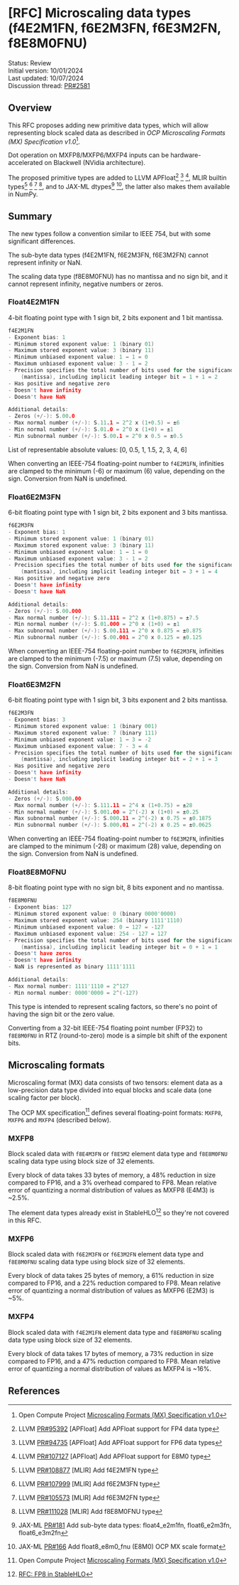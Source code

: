 # [RFC] Microscaling data types (f4E2M1FN, f6E2M3FN, f6E3M2FN, f8E8M0FNU)

Status: Review<br/>
Initial version: 10/01/2024<br/>
Last updated: 10/07/2024<br/>
Discussion thread: [PR#2581](https://github.com/openxla/stablehlo/pull/2581)

## Overview

This RFC proposes adding new primitive data types, which will allow representing
block scaled data as described in _OCP Microscaling Formats (MX) Specification
v1.0_[^1].

Dot operation on MXFP8/MXFP6/MXFP4 inputs can be hardware-accelerated on
Blackwell (NVidia architecture).

The proposed primitive types are added to LLVM APFloat[^2] [^3] [^4], MLIR
builtin types[^5] [^6] [^7] [^8], and to JAX-ML dtypes[^9] [^10], the latter
also makes them available in NumPy.

## Summary

The new types follow a convention similar to IEEE 754, but with some significant
differences.

The sub-byte data types (f4E2M1FN, f6E2M3FN, f6E3M2FN) cannot represent
infinity or NaN.

The scaling data type (f8E8M0FNU) has no mantissa and no sign bit, and it cannot
represent infinity, negative numbers or zeros.

### Float4E2M1FN

4-bit floating point type with 1 sign bit, 2 bits exponent and 1 bit mantissa.

```c
f4E2M1FN
- Exponent bias: 1
- Minimum stored exponent value: 1 (binary 01)
- Maximum stored exponent value: 3 (binary 11)
- Minimum unbiased exponent value: 1 − 1 = 0
- Maximum unbiased exponent value: 3 - 1 = 2
- Precision specifies the total number of bits used for the significand
    (mantissa), including implicit leading integer bit = 1 + 1 = 2
- Has positive and negative zero
- Doesn't have infinity
- Doesn't have NaN

Additional details:
- Zeros (+/-): S.00.0
- Max normal number (+/-): S.11.1 = 2^2 x (1+0.5) = ±6
- Min normal number (+/-): S.01.0 = 2^0 x (1+0) = ±1
- Min subnormal number (+/-): S.00.1 = 2^0 x 0.5 = ±0.5
```

List of representable absolute values: [0, 0.5, 1, 1.5, 2, 3, 4, 6]

When converting an IEEE-754 floating-point number to `f4E2M1FN`, infinities are
clamped to the minimum (-6) or maximum (6) value, depending on the sign.
Conversion from NaN is undefined.

### Float6E2M3FN

6-bit floating point type with 1 sign bit, 2 bits exponent and 3 bits mantissa.

```c
f6E2M3FN
- Exponent bias: 1
- Minimum stored exponent value: 1 (binary 01)
- Maximum stored exponent value: 3 (binary 11)
- Minimum unbiased exponent value: 1 − 1 = 0
- Maximum unbiased exponent value: 3 - 1 = 2
- Precision specifies the total number of bits used for the significand
    (mantissa), including implicit leading integer bit = 3 + 1 = 4
- Has positive and negative zero
- Doesn't have infinity
- Doesn't have NaN

Additional details:
- Zeros (+/-): S.00.000
- Max normal number (+/-): S.11.111 = 2^2 x (1+0.875) = ±7.5
- Min normal number (+/-): S.01.000 = 2^0 x (1+0) = ±1
- Max subnormal number (+/-): S.00.111 = 2^0 x 0.875 = ±0.875
- Min subnormal number (+/-): S.00.001 = 2^0 x 0.125 = ±0.125
```

When converting an IEEE-754 floating-point number to `f6E2M3FN`, infinities are
clamped to the minimum (-7.5) or maximum (7.5) value, depending on the sign.
Conversion from NaN is undefined.

### Float6E3M2FN

6-bit floating point type with 1 sign bit, 3 bits exponent and 2 bits mantissa.

```c
f6E2M3FN
- Exponent bias: 3
- Minimum stored exponent value: 1 (binary 001)
- Maximum stored exponent value: 7 (binary 111)
- Minimum unbiased exponent value: 1 − 3 = -2
- Maximum unbiased exponent value: 7 - 3 = 4
- Precision specifies the total number of bits used for the significand
    (mantissa), including implicit leading integer bit = 2 + 1 = 3
- Has positive and negative zero
- Doesn't have infinity
- Doesn't have NaN

Additional details:
- Zeros (+/-): S.000.00
- Max normal number (+/-): S.111.11 = 2^4 x (1+0.75) = ±28
- Min normal number (+/-): S.001.00 = 2^(-2) x (1+0) = ±0.25
- Max subnormal number (+/-): S.000.11 = 2^(-2) x 0.75 = ±0.1875
- Min subnormal number (+/-): S.000.01 = 2^(-2) x 0.25 = ±0.0625
```

When converting an IEEE-754 floating-point number to `f6E3M2FN`, infinities are
clamped to the minimum (-28) or maximum (28) value, depending on the sign.
Conversion from NaN is undefined.

### Float8E8M0FNU

8-bit floating point type with no sign bit, 8 bits exponent and no mantissa.

```c
f8E8M0FNU
- Exponent bias: 127
- Minimum stored exponent value: 0 (binary 0000'0000)
- Maximum stored exponent value: 254 (binary 1111'1110)
- Minimum unbiased exponent value: 0 − 127 = -127
- Maximum unbiased exponent value: 254 - 127 = 127
- Precision specifies the total number of bits used for the significand
    (mantissa), including implicit leading integer bit = 0 + 1 = 1
- Doesn't have zeros
- Doesn't have infinity
- NaN is represented as binary 1111'1111

Additional details:
- Max normal number: 1111'1110 = 2^127
- Min normal number: 0000'0000 = 2^(-127)
```

This type is intended to represent scaling factors, so there's no point of
having the sign bit or the zero value.

Converting from a 32-bit IEEE-754 floating point number (FP32) to `f8E8M0FNU`
in RTZ (round-to-zero) mode is a simple bit shift of the exponent bits.

## Microscaling formats

Microscaling format (MX) data consists of two tensors: element data as a
low-precision data type divided into equal blocks and scale data (one scaling
factor per block).

The OCP MX specification[^1] defines several floating-point formats: `MXFP8`,
`MXFP6` and `MXFP4` (described below).

### MXFP8

Block scaled data with `f8E4M3FN` or `f8E5M2` element data type and `f8E8M0FNU`
scaling data type using block size of 32 elements.

Every block of data takes 33 bytes of memory, a 48% reduction in size compared
to FP16, and a 3% overhead compared to FP8. Mean relative error of quantizing
a normal distribution of values as MXFP8 (E4M3) is ~2.5%.

The element data types already exist in StableHLO[^11] so they're not covered in
this RFC.

### MXFP6

Block scaled data with `f6E2M3FN` or `f6E3M2FN` element data type and
`f8E8M0FNU` scaling data type using block size of 32 elements.

Every block of data takes 25 bytes of memory, a 61% reduction in size compared
to FP16, and a 22% reduction compared to FP8. Mean relative error of quantizing
a normal distribution of values as MXFP6 (E2M3) is ~5%.

### MXFP4

Block scaled data with `f4E2M1FN` element data type and `f8E8M0FNU` scaling data
type using block size of 32 elements.

Every block of data takes 17 bytes of memory, a 73% reduction in size compared
to FP16, and a 47% reduction compared to FP8. Mean relative error of quantizing
a normal distribution of values as MXFP4 is ~16%.

## References

[^1]: Open Compute Project [Microscaling Formats (MX) Specification v1.0](https://www.opencompute.org/documents/ocp-microscaling-formats-mx-v1-0-spec-final-pdf)
[^2]: LLVM [PR#95392](https://github.com/llvm/llvm-project/pull/95392) [APFloat] Add APFloat support for FP4 data type
[^3]: LLVM [PR#94735](https://github.com/llvm/llvm-project/pull/94735) [APFloat] Add APFloat support for FP6 data types
[^4]: LLVM [PR#107127](https://github.com/llvm/llvm-project/pull/107127) [APFloat] Add APFloat support for E8M0 type
[^5]: LLVM [PR#108877](https://github.com/llvm/llvm-project/pull/108877) [MLIR] Add f4E2M1FN type
[^6]: LLVM [PR#107999](https://github.com/llvm/llvm-project/pull/107999) [MLIR] Add f6E2M3FN type
[^7]: LLVM [PR#105573](https://github.com/llvm/llvm-project/pull/105573) [MLIR] Add f6E3M2FN type
[^8]: LLVM [PR#111028](https://github.com/llvm/llvm-project/pull/111028) [MLIR] Add f8E8M0FNU type
[^9]: JAX-ML [PR#181](https://github.com/jax-ml/ml_dtypes/pull/181) Add sub-byte data types: float4_e2m1fn, float6_e2m3fn, float6_e3m2fn
[^10]: JAX-ML [PR#166](https://github.com/jax-ml/ml_dtypes/pull/181) Add float8_e8m0_fnu (E8M0) OCP MX scale format
[^11]: [RFC: FP8 in StableHLO](https://github.com/openxla/stablehlo/blob/main/rfcs/20221031-fp8.md)
